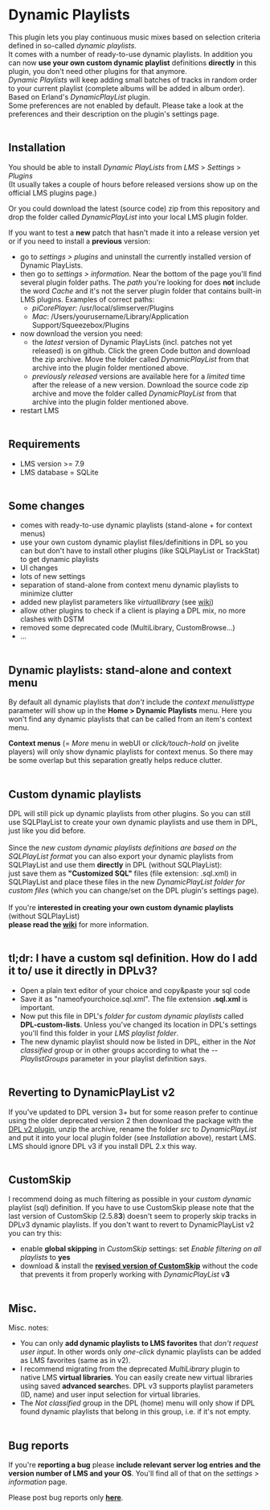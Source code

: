 Dynamic Playlists
====

This plugin lets you play continuous music mixes based on selection criteria defined in so-called <i>dynamic playlists</i>.<br>
It comes with a number of ready-to-use dynamic playlists. In addition you can now <b>use your own custom dynamic playlist</b> definitions <b>directly</b> in this plugin, you don't need other plugins for that anymore.<br>*Dynamic Playlists* will keep adding small batches of tracks in random order to your current playlist (complete albums will be added in album order). Based on Erland's <i>DynamicPlayList</i> plugin.<br>
Some preferences are not enabled by default. Please take a look at the preferences and their description on the plugin's settings page.
<br><br>

## Installation

You should be able to install *Dynamic PlayLists* from *LMS* > *Settings* > *Plugins*<br>(It usually takes a couple of hours before released versions show up on the official LMS plugins page.)<br>

Or you could download the latest (source code) zip from this repository and drop the folder called *DynamicPlayList* into your local LMS plugin folder.

If you want to test a **new** patch that hasn't made it into a release version yet or if you need to install a **previous** version:

* go to *settings > plugins* and uninstall the currently installed version of Dynamic PlayLists.
* then go to *settings > information*. Near the bottom of the page you'll find several plugin folder paths. The *path* you're looking for does **not** include the word *Cache* and it's not the server plugin folder that contains built-in LMS plugins. Examples of correct paths:
    * *piCorePlayer*: /usr/local/slimserver/Plugins
    * *Mac*: /Users/yourusername/Library/Application Support/Squeezebox/Plugins
* now download the version you need:
    * the *latest* version of Dynamic PlayLists (incl. patches not yet released) is on github. Click the green Code button and download the zip archive. Move the folder called *DynamicPlayList* from that archive into the plugin folder mentioned above.
	* *previously released* versions are available here for a *limited* time after the release of a new version. Download the source code zip archive and move the folder called *DynamicPlayList* from that archive into the plugin folder mentioned above.
* restart LMS
<br><br>

## Requirements

- LMS version >= 7.9
- LMS database = SQLite
<br><br>

## Some changes<br>
- comes with ready-to-use dynamic playlists (stand-alone + for context menus)
- use your own custom dynamic playlist files/definitions in DPL so you can but don't have to install other plugins (like SQLPlayList or TrackStat) to get dynamic playlists
- UI changes
- lots of new settings
- separation of stand-alone from context menu dynamic playlists to minimize clutter
- added new playlist parameters like <i>virtuallibrary</i> (see [wiki](https://github.com/AF-1/lms-dynamicplaylists/wiki/DPL-playlist-format))
- allow other plugins to check if a client is playing a DPL mix, no more clashes with DSTM
- removed some deprecated code (MultiLibrary, CustomBrowse...)
- …
<br><br>

## Dynamic playlists: stand-alone and context menu
By default all dynamic playlists that *don't* include the *context menulisttype* parameter will show up in the **Home > Dynamic Playlists** menu. Here you won't find any dynamic playlists that can be called from an item's context menu.<br>

**Context menus** (= *More* menu in webUI or *click/touch-hold* on jivelite players) will only show dynamic playlists for context menus. So there may be some overlap but this separation greatly helps reduce clutter.
<br><br>

## Custom dynamic playlists

DPL will still pick up dynamic playlists from other plugins. So you can still use SQLPlayList to create your own dynamic playlists and use them in DPL, just like you did before.<br><br>
Since the <i>new custom dynamic playlists definitions are based on the SQLPlayList format</i> you can also export your dynamic playlists from SQLPlayList and use them <b>directly</b> in DPL (without SQLPlayList):<br>
just save them as <b>"Customized SQL"</b> files (file extension: .sql.xml) in SQLPlayList and place these files in the new <i>DynamicPlayList folder for custom files</i> (which you can change/set on the DPL plugin's settings page).
<br><br>
If you're **interested in creating your own custom dynamic playlists** (without SQLPlayList)<br>
**please read the [wiki](https://github.com/AF-1/lms-dynamicplaylists/wiki/DPL-playlist-format)** for more information.
<br><br>

## tl;dr: I have a custom sql definition. How do I add it to/ use it directly in DPLv3?

- Open a plain text editor of your choice and copy&paste your sql code
- Save it as "nameofyourchoice.sql.xml". The file extension **.sql.xml** is important.
- Now put this file in DPL's *folder for custom dynamic playlists* called **DPL-custom-lists**. Unless you've changed its location in DPL's settings you'll find this folder in your *LMS playlist folder*.
- The new dynamic playlist should now be listed in DPL, either in the *Not classified* group or in other groups according to what the *-- PlaylistGroups* parameter in your playlist definition says.
<br><br>

## Reverting to DynamicPlayList v2

If you've updated to DPL version 3+ but for some reason prefer to continue using the older deprecated version 2 then download the package with the [DPL v2 plugin](https://github.com/erland/lms-dynamicplaylist), unzip the archive, rename the folder *src* to *DynamicPlayList* and put it into your local plugin folder (see *Installation* above), restart LMS. LMS should ignore DPL v3 if you install DPL 2.x this way.
<br><br>

## CustomSkip

I recommend doing as much filtering as possible in your <i>custom dynamic</i> playlist (sql) definition. If you have to use CustomSkip please note that the last version of CustomSkip (2.5.8**3**) doesn't seem to properly skip tracks in DPLv3 dynamic playlists. If you don't want to revert to DynamicPlayList v2 you can try this:<br>
- enable **global skipping** in *CustomSkip* settings: set <i>Enable filtering on all playlists</i> to <b>yes</b>
- download & install the [**revised version of CustomSkip**](https://github.com/AF-1/lms-customskip) without the code that prevents it from properly working with *DynamicPlayList* v**3**
<br><br>

## Misc.
Misc. notes:
- You can only **add dynamic playlists to LMS favorites** that *don't request user input*. In other words only *one-click* dynamic playlists can be added as LMS favorites (same as in v2).
- I recommend migrating from the deprecated *MultiLibrary* plugin to native LMS **virtual libraries**. You can easily create new virtual libraries using saved **advanced search**es. DPL v3 supports playlist parameters (ID, name) and user input selection for virtual libraries.
- The *Not classified* group in the DPL (home) menu will only show if DPL found dynamic playlists that belong in this group, i.e. if it's not empty.
<br><br>


## Bug reports

If you're **reporting a bug** please **include relevant server log entries and the version number of LMS and your OS**. You'll find all of that on the *settings > information* page.

Please post bug reports only [**here**](https://forums.slimdevices.com/showthread.php?115073-Announce-Dynamic-Playlists-3-(mod)).
